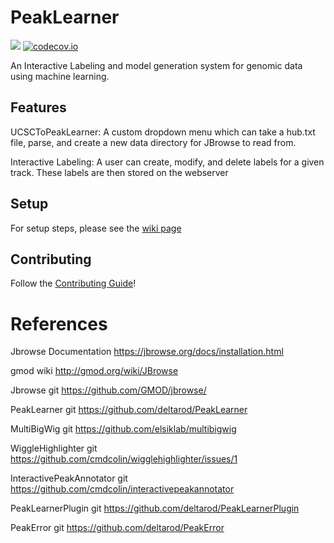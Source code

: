 # PeakLearner
![](https://github.com/PeakLearner/PeakLearner/actions/workflows/tests.yml/badge.svg)
[![codecov.io](https://codecov.io/github/PeakLearner/PeakLearner/coverage.svg?branch=main)](https://codecov.io/github/PeakLearner/PeakLearner)

An Interactive Labeling and model generation system for genomic data using machine learning.

## Features

UCSCToPeakLearner: A custom dropdown menu which can take a hub.txt file, parse, and create a new data directory for JBrowse to read from.

Interactive Labeling: A user can create, modify, and delete labels for a given track. These labels are then stored on the webserver

## Setup
For setup steps, please see the [wiki page](./wiki/PeakLearner-Setup)

## Contributing
Follow the [Contributing Guide](CONTRIBUTING.md)!

# References
Jbrowse Documentation               https://jbrowse.org/docs/installation.html

gmod wiki                           http://gmod.org/wiki/JBrowse

Jbrowse git                         https://github.com/GMOD/jbrowse/

PeakLearner git                     https://github.com/deltarod/PeakLearner

MultiBigWig git                     https://github.com/elsiklab/multibigwig

WiggleHighlighter git               https://github.com/cmdcolin/wigglehighlighter/issues/1

InteractivePeakAnnotator git        https://github.com/cmdcolin/interactivepeakannotator

PeakLearnerPlugin git               https://github.com/deltarod/PeakLearnerPlugin

PeakError git                       https://github.com/deltarod/PeakError
